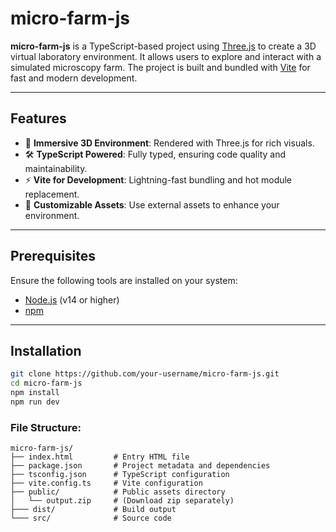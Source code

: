 # micro-farm-js

**micro-farm-js** is a TypeScript-based project using [Three.js](https://threejs.org/) to create a 3D virtual laboratory environment. It allows users to explore and interact with a simulated microscopy farm. The project is built and bundled with [Vite](https://vitejs.dev/) for fast and modern development.

---

## Features

- 🎨 **Immersive 3D Environment**: Rendered with Three.js for rich visuals.
- 🛠️ **TypeScript Powered**: Fully typed, ensuring code quality and maintainability.
- ⚡ **Vite for Development**: Lightning-fast bundling and hot module replacement.
- 📁 **Customizable Assets**: Use external assets to enhance your environment.

---

## Prerequisites

Ensure the following tools are installed on your system:

- [Node.js](https://nodejs.org/) (v14 or higher)
- [npm](https://www.npmjs.com/)

---

## Installation

   ```bash
   git clone https://github.com/your-username/micro-farm-js.git
   cd micro-farm-js
   npm install
   npm run dev
   ```
### File Structure:
```plaintext
micro-farm-js/
├── index.html         # Entry HTML file
├── package.json       # Project metadata and dependencies
├── tsconfig.json      # TypeScript configuration
├── vite.config.ts     # Vite configuration
├── public/            # Public assets directory
│   └── output.zip     # (Download zip separately)
├─── dist/             # Build output 
└─── src/              # Source code
```
